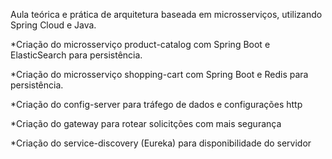 Aula teórica e prática de arquitetura baseada em microsserviços, utilizando Spring Cloud e Java.

*Criação do microsserviço product-catalog com Spring Boot e ElasticSearch para persistência.

*Criação do microsserviço shopping-cart com Spring Boot e Redis para persistência.

*Criação do config-server para tráfego de dados e configurações http

*Criação do gateway para rotear solicitções com mais segurança

*Criação do service-discovery (Eureka) para disponibilidade do servidor
